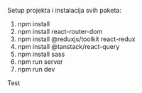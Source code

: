 Setup projekta i instalacija svih paketa:

1. npm install
2. npm install react-router-dom
3. npm install @reduxjs/toolkit react-redux
4. npm install @tanstack/react-query
5. npm install sass
6. npm run server
7. npm run dev

Test

